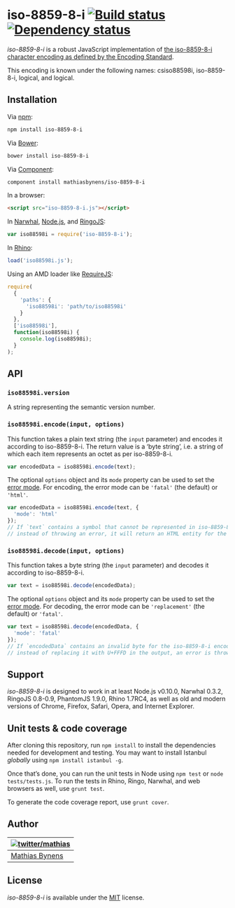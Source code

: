 # iso-8859-8-i [![Build status](https://travis-ci.org/mathiasbynens/iso-8859-8-i.svg?branch=master)](https://travis-ci.org/mathiasbynens/iso-8859-8-i) [![Dependency status](https://gemnasium.com/mathiasbynens/iso-8859-8-i.svg)](https://gemnasium.com/mathiasbynens/iso-8859-8-i)

_iso-8859-8-i_ is a robust JavaScript implementation of [the iso-8859-8-i character encoding as defined by the Encoding Standard](http://encoding.spec.whatwg.org/#iso-8859-8-i).

This encoding is known under the following names: csiso88598i, iso-8859-8-i, logical, and logical.

## Installation

Via [npm](http://npmjs.org/):

```bash
npm install iso-8859-8-i
```

Via [Bower](http://bower.io/):

```bash
bower install iso-8859-8-i
```

Via [Component](https://github.com/component/component):

```bash
component install mathiasbynens/iso-8859-8-i
```

In a browser:

```html
<script src="iso-8859-8-i.js"></script>
```

In [Narwhal](http://narwhaljs.org/), [Node.js](http://nodejs.org/), and [RingoJS](http://ringojs.org/):

```js
var iso88598i = require('iso-8859-8-i');
```

In [Rhino](http://www.mozilla.org/rhino/):

```js
load('iso88598i.js');
```

Using an AMD loader like [RequireJS](http://requirejs.org/):

```js
require(
  {
    'paths': {
      'iso88598i': 'path/to/iso88598i'
    }
  },
  ['iso88598i'],
  function(iso88598i) {
    console.log(iso88598i);
  }
);
```

## API

### `iso88598i.version`

A string representing the semantic version number.

### `iso88598i.encode(input, options)`

This function takes a plain text string (the `input` parameter) and encodes it according to iso-8859-8-i. The return value is a ‘byte string’, i.e. a string of which each item represents an octet as per iso-8859-8-i.

```js
var encodedData = iso88598i.encode(text);
```

The optional `options` object and its `mode` property can be used to set the [error mode](http://encoding.spec.whatwg.org/#error-mode). For encoding, the error mode can be `'fatal'` (the default) or `'html'`.

```js
var encodedData = iso88598i.encode(text, {
  'mode': 'html'
});
// If `text` contains a symbol that cannot be represented in iso-8859-8-i,
// instead of throwing an error, it will return an HTML entity for the symbol.
```

### `iso88598i.decode(input, options)`

This function takes a byte string (the `input` parameter) and decodes it according to iso-8859-8-i.

```js
var text = iso88598i.decode(encodedData);
```

The optional `options` object and its `mode` property can be used to set the [error mode](http://encoding.spec.whatwg.org/#error-mode). For decoding, the error mode can be `'replacement'` (the default) or `'fatal'`.

```js
var text = iso88598i.decode(encodedData, {
  'mode': 'fatal'
});
// If `encodedData` contains an invalid byte for the iso-8859-8-i encoding,
// instead of replacing it with U+FFFD in the output, an error is thrown.
```

## Support

_iso-8859-8-i_ is designed to work in at least Node.js v0.10.0, Narwhal 0.3.2, RingoJS 0.8-0.9, PhantomJS 1.9.0, Rhino 1.7RC4, as well as old and modern versions of Chrome, Firefox, Safari, Opera, and Internet Explorer.

## Unit tests & code coverage

After cloning this repository, run `npm install` to install the dependencies needed for development and testing. You may want to install Istanbul _globally_ using `npm install istanbul -g`.

Once that’s done, you can run the unit tests in Node using `npm test` or `node tests/tests.js`. To run the tests in Rhino, Ringo, Narwhal, and web browsers as well, use `grunt test`.

To generate the code coverage report, use `grunt cover`.

## Author

| [![twitter/mathias](https://gravatar.com/avatar/24e08a9ea84deb17ae121074d0f17125?s=70)](https://twitter.com/mathias "Follow @mathias on Twitter") |
|---|
| [Mathias Bynens](http://mathiasbynens.be/) |

## License

_iso-8859-8-i_ is available under the [MIT](http://mths.be/mit) license.

